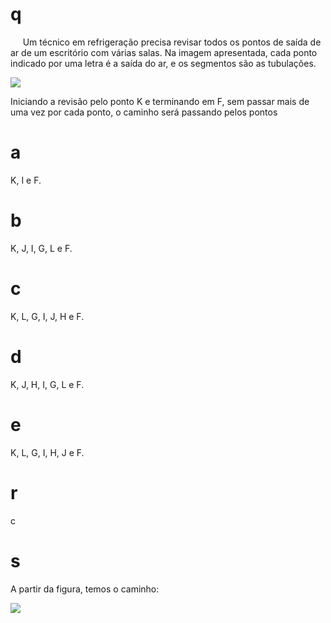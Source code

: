 # q
     Um técnico em refrigeração precisa revisar todos os pontos de saída de ar de um escritório com várias salas. Na imagem apresentada, cada ponto indicado por uma letra é a saída do ar, e os segmentos são as tubulações.

![](https://firebasestorage.googleapis.com/v0/b/firebase-enemio.appspot.com/o/questoes%2F896%2Fecdf3e30-2ad5-a119-6489-3b534b6fe0d2.png?alt=media\&token=074400f8-0cd0-43ad-ad70-13264ed64b6a)

Iniciando a revisão pelo ponto K e terminando em F, sem passar mais de uma vez por cada ponto, o caminho será passando pelos pontos

# a
K, I e F.

# b
K, J, I, G, L e F.

# c
K, L, G, I, J, H e F.

# d
K, J, H, I, G, L e F.

# e
K, L, G, I, H, J e F.

# r
c

# s
A partir da figura, temos o caminho:

![](https://firebasestorage.googleapis.com/v0/b/firebase-enemio.appspot.com/o/questoes%2F896%2F2ddacc67-2e56-22e9-ca1e-6e6a225eae43.png?alt=media\&token=c5d507c5-ae58-49ce-a364-42091c37f0bd)
